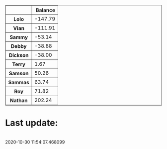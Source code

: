 <table border="1" class="dataframe">
  <thead>
    <tr style="text-align: right;">
      <th></th>
      <th>Balance</th>
    </tr>
  </thead>
  <tbody>
    <tr>
      <th>Lolo</th>
      <td>-147.79</td>
    </tr>
    <tr>
      <th>Vian</th>
      <td>-111.91</td>
    </tr>
    <tr>
      <th>Sammy</th>
      <td>-53.14</td>
    </tr>
    <tr>
      <th>Debby</th>
      <td>-38.88</td>
    </tr>
    <tr>
      <th>Dickson</th>
      <td>-38.00</td>
    </tr>
    <tr>
      <th>Terry</th>
      <td>1.67</td>
    </tr>
    <tr>
      <th>Samson</th>
      <td>50.26</td>
    </tr>
    <tr>
      <th>Sammas</th>
      <td>63.74</td>
    </tr>
    <tr>
      <th>Roy</th>
      <td>71.82</td>
    </tr>
    <tr>
      <th>Nathan</th>
      <td>202.24</td>
    </tr>
  </tbody>
</table><H1>Last update:</h1><br>2020-10-30 11:54:07.468099